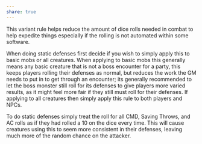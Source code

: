 ```yaml
---
share: true
---
```


This variant rule helps reduce the amount of dice rolls needed in combat to help expedite things especially if the rolling is not automated within some software.

When doing static defenses first decide if you wish to simply apply this to basic mobs or all creatures. When applying to basic mobs this generally means any basic creature that is not a boss encounter for a party, this keeps players rolling their defenses as normal, but reduces the work the GM needs to put in to get through an encounter; its generally recommended to let the boss monster still roll for its defenses to give players more varied results, as it might feel more fair if they still must roll for their defenses. If applying to all creatures then simply apply this rule to both players and NPCs.

To do static defenses simply treat the roll for all CMD, Saving Throws, and AC rolls as if they had rolled a 10 on the dice every time. This will cause creatures using this to seem more consistent in their defenses, leaving much more of the random chance on the attacker.